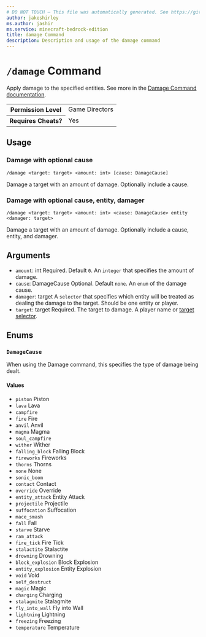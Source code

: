 ```yaml
---
# DO NOT TOUCH — This file was automatically generated. See https://github.com/mojang/minecraftapidocsgenerator to modify descriptions, examples, etc.
author: jakeshirley
ms.author: jashir
ms.service: minecraft-bedrock-edition
title: damage Command
description: Description and usage of the damage command
---
```

# `/damage` Command
Apply damage to the specified entities. See more in the [Damage Command documentation](https://learn.microsoft.com/minecraft/creator/documents/commandsdamageintroduction).

<table>
  <tr>
    <th>Permission Level</th>
    <td>Game Directors</td>
  </tr>
  <tr>
    <th>Requires Cheats?</th>
    <td>Yes</td>
  </tr>
</table>

## Usage
### Damage with optional cause
`/damage <target: target> <amount: int> [cause: DamageCause]`

Damage a target with an amount of damage. Optionally include a cause.

### Damage with optional cause, entity, damager
`/damage <target: target> <amount: int> <cause: DamageCause> entity <damager: target>`

Damage a target with an amount of damage. Optionally include a cause, entity, and damager.

## Arguments
- `amount`: int
Required. Default `0`. An `integer` that specifies the amount of damage.
- `cause`: DamageCause
Optional. Default `none`. An `enum` of the damage cause.
- `damager`: target
A `selector` that specifies which entity will be treated as dealing the damage to the target. Should be one entity or player.
- `target`: target
Required. The target to damage. A player name or [target selector](https://learn.microsoft.com/minecraft/creator/documents/commandsintroduction#target-selectors).

## Enums
### `DamageCause`
When using the Damage command, this specifies the type of damage being dealt.

#### Values
- `piston`
Piston
- `lava`
Lava
- `campfire`
- `fire`
Fire
- `anvil`
Anvil
- `magma`
Magma
- `soul_campfire`
- `wither`
Wither
- `falling_block`
Falling Block
- `fireworks`
Fireworks
- `thorns`
Thorns
- `none`
None
- `sonic_boom`
- `contact`
Contact
- `override`
Override
- `entity_attack`
Entity Attack
- `projectile`
Projectile
- `suffocation`
Suffocation
- `mace_smash`
- `fall`
Fall
- `starve`
Starve
- `ram_attack`
- `fire_tick`
Fire Tick
- `stalactite`
Stalactite
- `drowning`
Drowning
- `block_explosion`
Block Explosion
- `entity_explosion`
Entity Explosion
- `void`
Void
- `self_destruct`
- `magic`
Magic
- `charging`
Charging
- `stalagmite`
Stalagmite
- `fly_into_wall`
Fly into Wall
- `lightning`
Lightning
- `freezing`
Freezing
- `temperature`
Temperature
